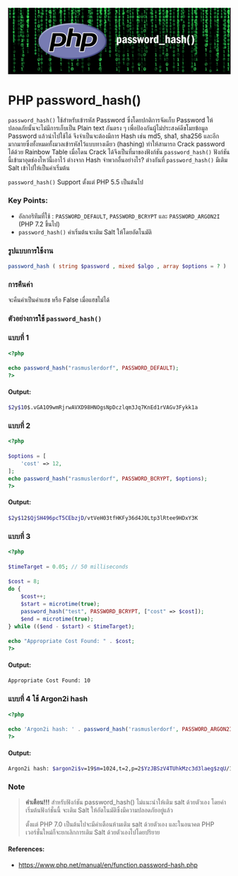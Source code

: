 ![](images/day3.png)

# PHP password_hash()

`password_hash()` ใช้สำหรับเข้ารหัส Password ซึ่งโดยปกติการจัดเก็บ Password ให้ปลอดภัยนั้นจะไม่มีการเก็บเป็น Plain text กันตรง ๆ เพื่อป้องกันผู้ไม่ประสงค์ดีขโมยข้อมูล Password แล้วนำไปใช้ได้ จึงจำเป็นจะต้องมีการ Hash เช่น md5, sha1, sha256  และอีกมากมายซึ่งทั้งหมดทั้งมวลเข้ารหัสไว้แบบทางเดียว (hashing) ทำให้สามารถ Crack password ได้ด้วย Rainbow Table เมื่อโดน Crack ได้จึงเป็นที่มาของฟังก์ชัน `password_hash()` ฟังก์ชันนี้เข้ามาอุดช่องโหว่นี้เอาไว้ ต่างจาก Hash จำพวกอื่นอย่างไร? ต่างกันที่ `password_hash()` มีเติม Salt เข้าไปให้เป็นค่าเริ่มต้น 

`password_hash()` Support ตั้งแต่ PHP 5.5 เป็นต้นไป

### Key Points:

- อัลกอริทึมที่ใช้ : `PASSWORD_DEFAULT`, `PASSWORD_BCRYPT` และ `PASSWORD_ARGON2I` (PHP 7.2 ขึ้นไป)
- `password_hash()` ค่าเริ่มต้นจะเติม Salt ให้โดยอัตโนมัติ

### รูปแบบการใช้งาน

```php 
password_hash ( string $password , mixed $algo , array $options = ? ) : string|false
```

### การคืนค่า

จะคืนค่าเป็นค่าแฮช หรือ False เมื่อแฮชไม่ได้

### ตัวอย่างการใช้ `password_hash()` 

### แบบที่ 1
```php
<?php

echo password_hash("rasmuslerdorf", PASSWORD_DEFAULT);
?>
```
#### Output:

```bash
$2y$10$.vGA1O9wmRjrwAVXD98HNOgsNpDczlqm3Jq7KnEd1rVAGv3Fykk1a
```
### แบบที่ 2 
```php
<?php

$options = [
    'cost' => 12,
];
echo password_hash("rasmuslerdorf", PASSWORD_BCRYPT, $options);
?> 
```
#### Output:

```bash
$2y$12$QjSH496pcT5CEbzjD/vtVeH03tfHKFy36d4J0Ltp3lRtee9HDxY3K
```

### แบบที่ 3 
```php
<?php

$timeTarget = 0.05; // 50 milliseconds 

$cost = 8;
do {
    $cost++;
    $start = microtime(true);
    password_hash("test", PASSWORD_BCRYPT, ["cost" => $cost]);
    $end = microtime(true);
} while (($end - $start) < $timeTarget);

echo "Appropriate Cost Found: " . $cost;
?>
```
#### Output:

```bash
Appropriate Cost Found: 10
```

### แบบที่ 4 ใช้ Argon2i hash
```php
<?php

echo 'Argon2i hash: ' . password_hash('rasmuslerdorf', PASSWORD_ARGON2I);
?>
```
#### Output:

```bash
Argon2i hash: $argon2i$v=19$m=1024,t=2,p=2$YzJBSzV4TUhkMzc3d3laeg$zqU/1IN0/AogfP4cmSJI1vc8lpXRW9/S0sYY2i2jHT0
```

### Note

> **คำเตือน!!!**
> สำหรับฟังก์ชัน password_hash() ไม่แนะนำให้เติม salt ด้วยตัวเอง โดยค่าเริ่มต้นฟังก์ชั่นนี้ จะเติม Salt ให้อัตโนมัติซึ่งมีความปลอดภัยอยู่แล้ว
> 
> ตั้งแต่ PHP 7.0 เป็นต้นไปจะมีคำเตือนห้ามเติม salt ด้วยตัวเอง และในอนาคต PHP เวอร์ชั่นใหม่ก็จะยกเลิกการเติม Salt ด้วยตัวเองไปโดยปริยาย 


#### References:

- https://www.php.net/manual/en/function.password-hash.php


